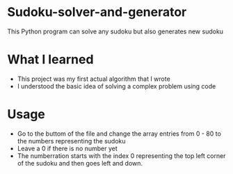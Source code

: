 # Sudoku-solver-and-generator
This Python program can solve any sudoku but also generates new sudoku

# What I learned
- This project was my first actual algorithm that I wrote
- I understood the basic idea of solving a complex problem using code

# Usage
- Go to the buttom of the file and change the array entries from 0 - 80 to the numbers representing the sudoku
- Leave a 0 if there is no number yet
- The numberration starts with the index 0 representing the top left corner of the sudoku and then goes left and down.
